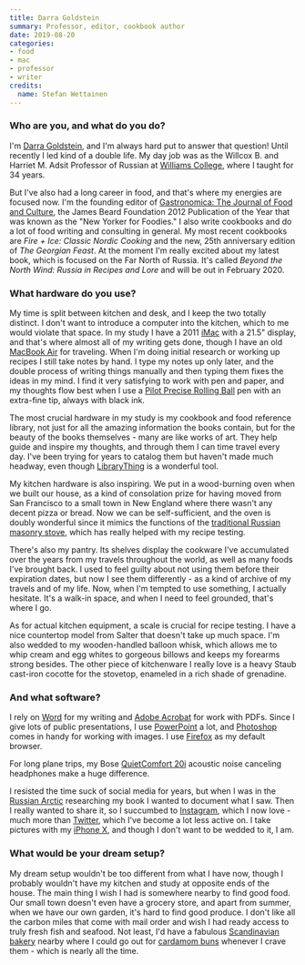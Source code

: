 ```yaml
---
title: Darra Goldstein
summary: Professor, editor, cookbook author
date: 2019-08-20
categories:
- food
- mac
- professor
- writer
credits:
  name: Stefan Wettainen
---
```


### Who are you, and what do you do?

I'm [Darra Goldstein](https://darragoldstein.com/ "Darra's website."), and I'm always hard put to answer that question! Until recently I led kind of a double life. My day job was as the Willcox B. and Harriet M. Adsit Professor of Russian at [Williams College](https://www.williams.edu/ "A university in Massachusetts."), where I taught for 34 years.

But I've also had a long career in food, and that's where my energies are focused now. I'm the founding editor of [Gastronomica: The Journal of Food and Culture](https://gastronomica.org/ "A journal of food studies."), the James Beard Foundation 2012 Publication of the Year that was known as the "New Yorker for Foodies." I also write cookbooks and do a lot of food writing and consulting in general. My most recent cookbooks are _Fire + Ice: Classic Nordic Cooking_ and the new, 25th anniversary edition of _The Georgian Feast_. At the moment I'm really excited about my latest book, which is focused on the Far North of Russia. It's called _Beyond the North Wind: Russia in Recipes and Lore_ and will be out in February 2020.

### What hardware do you use?

My time is split between kitchen and desk, and I keep the two totally distinct. I don't want to introduce a computer into the kitchen, which to me would violate that space. In my study I have a 2011 [iMac][] with a 21.5" display, and that's where almost all of my writing gets done, though I have an old [MacBook Air][macbook-air] for traveling. When I'm doing initial research or working up recipes I still take notes by hand. I type my notes up only later, and the double process of writing things manually and then typing them fixes the ideas in my mind. I find it very satisfying to work with pen and paper, and my thoughts flow best when I use a [Pilot Precise Rolling Ball][precise-v5] pen with an extra-fine tip, always with black ink.

The most crucial hardware in my study is my cookbook and food reference library, not just for all the amazing information the books contain, but for the beauty of the books themselves - many are like works of art. They help guide and inspire my thoughts, and through them I can time travel every day. I've been trying for years to catalog them but haven't made much headway, even though [LibraryThing][] is a wonderful tool.

My kitchen hardware is also inspiring. We put in a wood-burning oven when we built our house, as a kind of consolation prize for having moved from San Francisco to a small town in New England where there wasn't any decent pizza or bread. Now we can be self-sufficient, and the oven is doubly wonderful since it mimics the functions of the [traditional Russian masonry stove](http://domovladelets.ru/archive/article-368/ "An article about traditional Russian stoves."), which has really helped with my recipe testing.

There's also my pantry. Its shelves display the cookware I've accumulated over the years from my travels throughout the world, as well as many foods I've brought back. I used to feel guilty about not using them before their expiration dates, but now I see them differently - as a kind of archive of my travels and of my life. Now, when I'm tempted to use something, I actually hesitate. It's a walk-in space, and when I need to feel grounded, that's where I go.

As for actual kitchen equipment, a scale is crucial for recipe testing. I have a nice countertop model from Salter that doesn't take up much space. I'm also wedded to my wooden-handled balloon whisk, which allows me to whip cream and egg whites to gorgeous billows and keeps my forearms strong besides. The other piece of kitchenware I really love is a heavy Staub cast-iron cocotte for the stovetop, enameled in a rich shade of grenadine.

### And what software?

I rely on [Word][] for my writing and [Adobe Acrobat][acrobat] for work with PDFs. Since I give lots of public presentations, I use [PowerPoint][] a lot, and [Photoshop][] comes in handy for working with images. I use [Firefox][] as my default browser.

For long plane trips, my Bose [QuietComfort 20i][quietcomfort-20i] acoustic noise canceling headphones make a huge difference.

I resisted the time suck of social media for years, but when I was in the [Russian Arctic](https://www.thearcticinstitute.org/countries/russia/ "An article about Russian's arctic territories.") researching my book I wanted to document what I saw. Then I really wanted to share it, so I succumbed to [Instagram](https://www.instagram.com/darra.goldstein/ "Darra's Instagram account."), which I now love - much more than [Twitter](https://twitter.com/darra_goldstein "Darra's Twitter account."), which I've become a lot less active on. I take pictures with my [iPhone X][iphone-x], and though I don't want to be wedded to it, I am.

### What would be your dream setup?

My dream setup wouldn't be too different from what I have now, though I probably wouldn't have my kitchen and study at opposite ends of the house. The main thing I wish I had is somewhere nearby to find good food. Our small town doesn't even have a grocery store, and apart from summer, when we have our own garden, it's hard to find good produce. I don't like all the carbon miles that come with mail order and wish I had ready access to truly fresh fish and seafood. Not least, I'd have a fabulous [Scandinavian bakery](http://fabriquebakery.com/ "A Scandinavian bakery in London.") nearby where I could go out for [cardamom buns](http://www.swedishfood.com/swedish-food-recipes-biscuits-cakes/509-cardamom-buns "A recipe for cardamom buns.") whenever I crave them - which is nearly all the time.

[acrobat]: https://www.adobe.com/acrobat.html "Software for creating and editing PDF documents."
[firefox]: https://www.mozilla.org/en-US/firefox/new/ "A cross-platform open-source web browser."
[imac]: https://www.apple.com/imac-24/ "An all-in-one computer."
[iphone-x]: https://en.wikipedia.org/wiki/IPhone_X "A 5.8 inch smartphone."
[librarything]: https://www.librarything.com/ "A site for keeping track of your books."
[macbook-air]: https://www.apple.com/macbook-air/ "A very thin laptop."
[photoshop]: https://www.adobe.com/products/photoshop.html "A bitmap image editor."
[powerpoint]: https://www.microsoft.com/en-us/microsoft-365/powerpoint "Presentation software."
[precise-v5]: http://web.archive.org/web/20230607220948/http://www.amazon.com/Pilot-Precise-Stick-Rolling-Extra/dp/B00006IEBI/ "A pen."
[quietcomfort-20i]: http://web.archive.org/web/20190506062554/https://www.bose.com/en_us/support/products/earphones_support/qc20i.html "Noise-cancelling in-ear headphones."
[word]: https://www.microsoft.com/en-us/microsoft-365/word "A document editor."
